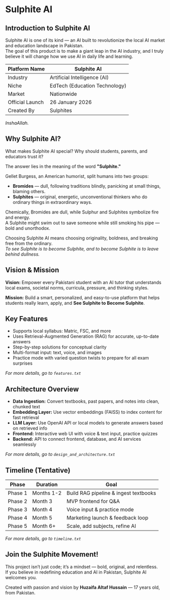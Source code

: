 # Sulphite AI

## Introduction to Sulphite AI

Sulphite AI is one of its kind — an AI built to revolutionize the local AI market and education landscape in Pakistan.  
The goal of this product is to make a giant leap in the AI industry, and I truly believe it will change how we use AI in daily life and learning.

| Platform Name | Sulphite AI |
|---------------|-------------|
| Industry      | Artificial Intelligence (AI) |
| Niche         | EdTech (Education Technology) |
| Market        | Nationwide |
| Official Launch | 26 January 2026 |
| Created By    | Sulphites |

_InshaAllah._

## Why Sulphite AI?

What makes Sulphite AI special? Why should students, parents, and educators trust it?

The answer lies in the meaning of the word **"Sulphite."**

Gellet Burgess, an American humorist, split humans into two groups:

- **Bromides** — dull, following traditions blindly, panicking at small things, blaming others.  
- **Sulphites** — original, energetic, unconventional thinkers who do ordinary things in extraordinary ways.

Chemically, Bromides are dull, while Sulphur and Sulphites symbolize fire and energy.  
A Sulphite might swim out to save someone while still smoking his pipe — bold and unorthodox.

Choosing Sulphite AI means choosing originality, boldness, and breaking free from the ordinary.  
_To see Sulphite is to become Sulphite, and to become Sulphite is to leave behind dullness._

## Vision & Mission

**Vision:** Empower every Pakistani student with an AI tutor that understands local exams, societal norms, curricula, pressure, and thinking styles.

**Mission:** Build a smart, personalized, and easy-to-use platform that helps students really learn, apply, and **See Sulphite to Become Sulphite**.

## Key Features

- Supports local syllabus: Matric, FSC, and more  
- Uses Retrieval-Augmented Generation (RAG) for accurate, up-to-date answers  
- Step-by-step solutions for conceptual clarity  
- Multi-format input: text, voice, and images  
- Practice mode with varied question twists to prepare for all exam surprises  

_For more details, go to `features.txt`_

## Architecture Overview

- **Data Ingestion:** Convert textbooks, past papers, and notes into clean, chunked text  
- **Embedding Layer:** Use vector embeddings (FAISS) to index content for fast retrieval  
- **LLM Layer:** Use OpenAI API or local models to generate answers based on retrieved info  
- **Frontend:** Interactive web UI with voice & text input, practice quizzes  
- **Backend:** API to connect frontend, database, and AI services seamlessly  

_For more details, go to `design_and_architecture.txt`_

## Timeline (Tentative)

| Phase   | Duration     | Goal                               |
|---------|--------------|----------------------------------|
| Phase 1 | Months 1-2   | Build RAG pipeline & ingest textbooks |
| Phase 2 | Month 3      | MVP frontend for Q&A              |
| Phase 3 | Month 4      | Voice input & practice mode       |
| Phase 4 | Month 5      | Marketing launch & feedback loop  |
| Phase 5 | Month 6+     | Scale, add subjects, refine AI    |

_For more details, go to `timeline.txt`_

## Join the Sulphite Movement!

This project isn’t just code; it’s a mindset — bold, original, and relentless.  
If you believe in redefining education and AI in Pakistan, Sulphite AI welcomes you.

Created with passion and vision by **Huzaifa Altaf Hussain** — 17 years old, from Pakistan.

